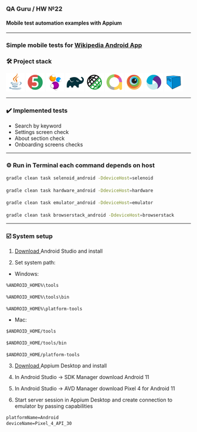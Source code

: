 ### QA Guru / HW №22
#### Mobile test automation examples with Appium
___

### Simple mobile tests for [Wikipedia Android App](https://www.wikipedia.org/)


### :hammer_and_wrench: Project stack

<code><img height="50" title="Java" src="https://github.com/Lena-Sazh/Lena-Sazh/blob/main/src/test/resources/logo/Java.svg"></code>
<code><img height="50" title="JUnit 5" src="https://github.com/Lena-Sazh/Lena-Sazh/blob/main/src/test/resources/logo/JUnit5.svg"></code>
<code><img height="50" title="JUnit 5" src="https://github.com/Lena-Sazh/Lena-Sazh/blob/main/src/test/resources/logo/Selenide.svg"></code>
<code><img height="50" title="Gradle" src="https://github.com/Lena-Sazh/Lena-Sazh/blob/main/src/test/resources/logo/Gradle.svg"></code>
<code><img height="50" title="Rest-Assured" src="https://github.com/Lena-Sazh/Lena-Sazh/blob/main/src/test/resources/logo/Rest-Assured.svg"></code>
<code><img height="50" title="Allure Report" src="https://github.com/Lena-Sazh/Lena-Sazh/blob/main/src/test/resources/logo/Allure_Report.svg"></code>
<code><img height="50" title="Rest-Assured" src="https://github.com/Lena-Sazh/Lena-Sazh/blob/main/src/test/resources/logo/Browserstack.svg"></code>
<code><img height="50" title="Allure Report" src="https://github.com/Lena-Sazh/Lena-Sazh/blob/main/src/test/resources/logo/Appium.svg"></code>
<code><img height="50" title="Allure Report" src="https://github.com/Lena-Sazh/Lena-Sazh/blob/main/src/test/resources/logo/Selenoid.svg"></code>
___

### :heavy_check_mark: Implemented tests
  
* Search by keyword
* Settings screen check
* About section check
* Onboarding screens checks

___

### :gear: Run in Terminal each command depends on host

```bash
gradle clean task selenoid_android -DdeviceHost=selenoid

gradle clean task hardware_android -DdeviceHost=hardware

gradle clean task emulator_android -DdeviceHost=emulator

gradle clean task browserstack_android -DdeviceHost=browserstack
```
___



### :ballot_box_with_check: System setup

1. <a href="https://developer.android.com/studio">Download </a> Android Studio and install

2. Set system path:

* Windows:
```
%ANDROID_HOME%\tools

%ANDROID_HOME%\tools\bin

%ANDROID_HOME%\platform-tools
```

* Mac:
```
$ANDROID_HOME/tools

$ANDROID_HOME/tools/bin

$ANDROID_HOME/platform-tools
```

3. <a href="https://github.com/appium/appium-desktop">Download </a> Appium Desktop and install

4. In Android Studio -> SDK Manager download Android 11

5. In Android Studio -> AVD Manager download Pixel 4 for Android 11

6. Start server session in Appium Desktop and create connection to emulator by passing capabilities
```
platformName=Android
deviceName=Pixel_4_API_30
```
